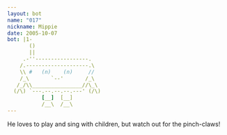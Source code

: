 ```yaml
---
layout: bot
name: "017"
nickname: Mippie
date: 2005-10-07
bot: |1-
       ()                     
       ||                     
     .-''-----------------.   
    /.--------------------.\  
    \\ #   (n)    (n)     //  
    /_\       `--'       /_\  
   /_/\\________________//\_\ 
  (/\) `---.--.--.--.---' (/\)
           [__]  [__]         
           /__\  /__\         
---
```

He loves to play and sing with children, but watch out for the pinch-claws!